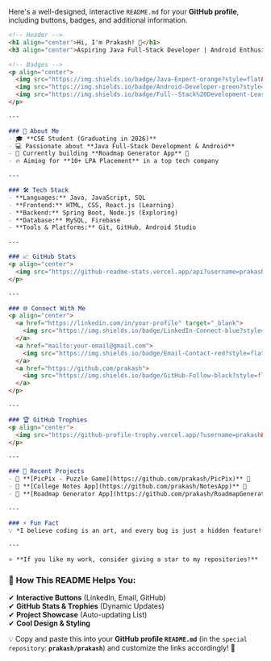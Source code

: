 Here's a well-designed, interactive `README.md` for your **GitHub profile**, including buttons, badges, and additional information.  

```markdown
<!-- Header -->
<h1 align="center">Hi, I'm Prakash! 👋</h1>
<h3 align="center">Aspiring Java Full-Stack Developer | Android Enthusiast 🚀</h3>

<!-- Badges -->
<p align="center">
  <img src="https://img.shields.io/badge/Java-Expert-orange?style=flat&logo=java&logoColor=white" />
  <img src="https://img.shields.io/badge/Android-Developer-green?style=flat&logo=android&logoColor=white" />
  <img src="https://img.shields.io/badge/Full--Stack%20Development-Learner-blue?style=flat&logo=javascript&logoColor=white" />
</p>

---

### 🚀 About Me
- 🎓 **CSE Student (Graduating in 2026)**  
- 💻 Passionate about **Java Full-Stack Development & Android**  
- 📱 Currently building **Roadmap Generator App** 📌  
- 🔥 Aiming for **10+ LPA Placement** in a top tech company  

---

### 🛠 Tech Stack
- **Languages:** Java, JavaScript, SQL  
- **Frontend:** HTML, CSS, React.js (Learning)  
- **Backend:** Spring Boot, Node.js (Exploring)  
- **Database:** MySQL, Firebase  
- **Tools & Platforms:** Git, GitHub, Android Studio  

---

### 📈 GitHub Stats  
<p align="center">
  <img src="https://github-readme-stats.vercel.app/api?username=prakash&show_icons=true&theme=radical" alt="GitHub Stats" />
</p>

---

### 🌐 Connect With Me  
<p align="center">
  <a href="https://linkedin.com/in/your-profile" target="_blank">
    <img src="https://img.shields.io/badge/LinkedIn-Connect-blue?style=flat&logo=linkedin" />
  </a>
  <a href="mailto:your-email@gmail.com">
    <img src="https://img.shields.io/badge/Email-Contact-red?style=flat&logo=gmail" />
  </a>
  <a href="https://github.com/prakash">
    <img src="https://img.shields.io/badge/GitHub-Follow-black?style=flat&logo=github" />
  </a>
</p>

---

### 🏆 GitHub Trophies  
<p align="center">
  <img src="https://github-profile-trophy.vercel.app/?username=prakash&theme=onedark" alt="GitHub Trophies" />
</p>

---

### 📝 Recent Projects
- 📌 **[PicPix - Puzzle Game](https://github.com/prakash/PicPix)** 🧩  
- 📌 **[College Notes App](https://github.com/prakash/NotesApp)** 📝  
- 📌 **[Roadmap Generator App](https://github.com/prakash/RoadmapGenerator)** 📖  

---

### ⚡ Fun Fact  
💡 *I believe coding is an art, and every bug is just a hidden feature!* 😆  

---

⭐ **If you like my work, consider giving a star to my repositories!** ⭐
```

### 🔹 **How This README Helps You:**
✔ **Interactive Buttons** (LinkedIn, Email, GitHub)  
✔ **GitHub Stats & Trophies** (Dynamic Updates)  
✔ **Project Showcase** (Auto-updating List)  
✔ **Cool Design & Styling**  

💡 Copy and paste this into your **GitHub profile `README.md`** (in the `special repository`: **`prakash/prakash`**) and customize the links accordingly! 🚀
